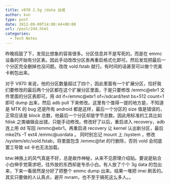 ```yaml
---
title: v970 2.5g /data 达成
author: kxn
type: post
date: 2012-09-09T14:00:44+00:00
url: /post/244.html
categories:
  - Tech Notes
---
```


昨晚捣鼓了下，发现比想象的容易很多。分区信息并不是写死的。而是在 emmc 设备的开始有分区表。因此手动改改分区表再重启格式化即可。然后发现把最后一个分区完全删掉也没问题。改改 vold.fstab 就行。有时间的话甚至可以做个完美卡刷包出来。

对于 V970 来说，他的分区数量超过了四个，因此里面有一个扩展分区，恰好我们要修改的最后两个分区都在这个扩展分区里面，于是只要修改 /emmc@ebr1 文件里面的分区表即可。用 dd if=/emmc@ebr1 of=/sdcard/test bs=512 count=1 即可 dump 出来，然后 adb pull 下来修改。这里有个值得一提的地方是，不知道是 MTK 的 bug 还是所有 android 都是这样，最后一个分区的 size 值是错误的，正常应该是 block 总数，他最后一个分区却是字节总数。因此用标准的工具比如 fdisk 之类编辑会出错，只能手动修改。修改好了以后，重启进入 recovery，adb 连上用 dd 写回 /emmc@ebr1。再重启进 recovery 让 kernel 认出新分区，最后 mke2fs -T ext4 /emmc@usrdata 。 同时别忘记 mount 上 /system ，修改 /system/etc/vold.fstab，将里面包含 /emmc@fat 的行删除，否则 vold 会彻底罢工导致 sd 卡也无法加载。

btw:神族上的风气真是不好，总是故作神秘，从来不见原理介绍贴。要说是贴合小白伸手党需求吧，往外放的东西却是专杀小白。有人放了个个 3g data 的包出来，下来一看居然是分好了把整个 emmc dump 出来。结果一堆把 imei 刷丢的。其实只要做的人认真点，避开 nvram，也不至于搞死这么多人。。
